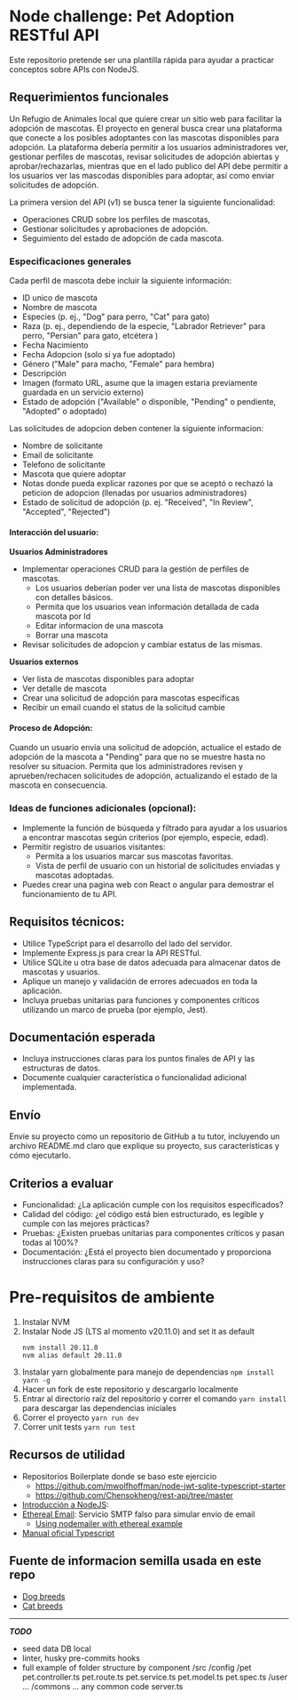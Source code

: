 # Node challenge: Pet Adoption RESTful API
Este repositorio pretende ser una plantilla rápida para ayudar a practicar conceptos sobre APIs con NodeJS.

## Requerimientos funcionales
Un Refugio de Animales local que quiere crear un sitio web para facilitar la adopción de mascotas. El proyecto en general busca crear una plataforma que conecte a los posibles adoptantes con las mascotas disponibles para adopción.
La plataforma debería permitir a los usuarios administradores ver, gestionar perfiles de mascotas, revisar solicitudes de adopción abiertas y aprobar/rechazarlas, mientras que en el lado publico del API debe permitir a los usuarios ver las mascodas disponibles para adoptar, así como enviar solicitudes de adopción.

La primera version del API (v1) se busca tener la siguiente funcionalidad:
* Operaciones CRUD sobre los perfiles de mascotas,
* Gestionar solicitudes y aprobaciones de adopción.
* Seguimiento del estado de adopción de cada mascota.

### Especificaciones generales
Cada perfil de mascota debe incluir la siguiente información:
* ID unico de mascota
* Nombre de mascota
* Especies (p. ej., "Dog" para perro, "Cat" para gato) 
* Raza (p. ej., dependiendo de la especie, "Labrador Retriever" para perro, "Persian" para gato, etcétera )
* Fecha Nacimiento
* Fecha Adopcion (solo si ya fue adoptado)
* Género ("Male" para macho, "Female" para hembra)
* Descripción 
* Imagen (formato URL, asume que la imagen estaria previamente guardada en un servicio externo)
* Estado de adopción ("Available" o disponible, "Pending" o pendiente, "Adopted" o adoptado)

Las solicitudes de adopcion deben contener la siguiente informacion:
* Nombre de solicitante
* Email de solicitante
* Telefono de solicitante
* Mascota que quiere adoptar
* Notas donde pueda explicar razones por que se aceptó o rechazó la peticion de adopcion (llenadas por usuarios administradores)
* Estado de solicitud de adopción (p. ej. "Received", "In Review", "Accepted", "Rejected")

#### Interacción del usuario:
**Usuarios Administradores**
* Implementar operaciones CRUD para la gestión de perfiles de mascotas.
    * Los usuarios deberían poder ver una lista de mascotas disponibles con detalles básicos.
    * Permita que los usuarios vean información detallada de cada mascota por Id
    * Editar informacion de una mascota
    * Borrar una mascota
* Revisar solicitudes de adopcion y cambiar estatus de las mismas.

**Usuarios externos**
* Ver lista de mascotas disponibles para adoptar
* Ver detalle de mascota
* Crear una solicitud de adopción para mascotas específicas
* Recibir un email cuando el status de la solicitud cambie

#### Proceso de Adopción:
Cuando un usuario envía una solicitud de adopción, actualice el estado de adopción de la mascota a "Pending" para que no se muestre hasta no resolver su situacion.
Permita que los administradores revisen y aprueben/rechacen solicitudes de adopción, actualizando el estado de la mascota en consecuencia. 

### Ideas de funciones adicionales (opcional):
* Implemente la función de búsqueda y filtrado para ayudar a los usuarios a encontrar mascotas según criterios (por ejemplo, especie, edad).
* Permitir registro de usuarios visitantes:
    * Permita a los usuarios marcar sus mascotas favoritas.
    * Vista de perfil de usuario con un historial de solicitudes enviadas y mascotas adoptadas.
* Puedes crear una pagina web con React o angular para demostrar el funcionamiento de tu API.

## Requisitos técnicos:
* Utilice TypeScript para el desarrollo del lado del servidor.
* Implemente Express.js para crear la API RESTful.
* Utilice SQLite u otra base de datos adecuada para almacenar datos de mascotas y usuarios.
* Aplique un manejo y validación de errores adecuados en toda la aplicación.
* Incluya pruebas unitarias para funciones y componentes críticos utilizando un marco de prueba (por ejemplo, Jest).

## Documentación esperada
* Incluya instrucciones claras para los puntos finales de API y las estructuras de datos.
* Documente cualquier característica o funcionalidad adicional implementada.

## Envío
Envíe su proyecto como un repositorio de GitHub a tu tutor, incluyendo un archivo README.md claro que explique su proyecto, sus características y cómo ejecutarlo.

## Criterios a evaluar
* Funcionalidad: ¿La aplicación cumple con los requisitos especificados?
* Calidad del código: ¿el código está bien estructurado, es legible y cumple con las mejores prácticas?
* Pruebas: ¿Existen pruebas unitarias para componentes críticos y pasan todas al 100%?
* Documentación: ¿Está el proyecto bien documentado y proporciona instrucciones claras para su configuración y uso?
 
# Pre-requisitos de ambiente
1. Instalar NVM
2. Instalar Node JS (LTS al momento v20.11.0) and set it as default
    ```
    nvm install 20.11.0
    nvm alias default 20.11.0
    ```
3. Instalar yarn globalmente para manejo de dependencias `npm install yarn -g`
4. Hacer un fork de este repositorio y descargarlo localmente
5. Entrar al directorio raíz del repositorio y correr el comando `yarn install` para descargar las dependencias iniciales
6. Correr el proyecto `yarn run dev`
7. Correr unit tests `yarn run test`

## Recursos de utilidad
* Repositorios Boilerplate donde se baso este ejercicio
    * https://github.com/mwolfhoffman/node-jwt-sqlite-typescript-starter
    * https://github.com/Chensokheng/rest-api/tree/master
* [Introducción a NodeJS](https://nodejs.org/en/learn/getting-started/introduction-to-nodejs): 
* [Ethereal Email](https://ethereal.email/): Servicio SMTP falso para simular envio de email 
    * [Using nodemailer with ethereal example](https://dev.to/berviantoleo/email-testing-using-ethereal-inb)
* [Manual oficial Typescript](https://www.typescriptlang.org/docs/handbook/2/basic-types.html)
## Fuente de informacion semilla usada en este repo
* [Dog breeds](https://github.com/jfairbank/programming-elm.com/blob/master/dog-breeds.json)
* [Cat breeds](https://github.com/jfairbank/programming-elm.com/blob/master/cat-breeds.json)

__________
***TODO***
* seed data DB local
* linter, husky pre-commits hooks
* full example of folder structure by component 
/src
    /config
    /pet
        pet.controller.ts
        pet.route.ts
        pet.service.ts
        pet.model.ts
        pet.spec.ts
    /user
        ...
    /commons
        ... any common code
    server.ts